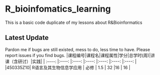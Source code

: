 # R_bioinfomatics_learning
This is a basic code duplicate of my lessons about R&amp;Bioinformatics 
## Latest Update
Pardon me if bugs are still existed, mess to do, less time to have. Please report issues if you find bugs.
|课程编号|课程名|课程属性|学分|总学时(周)|讲课（含研讨）|实践|
| :----: |:----: |:----: |:----: |:----: |:----: |:----: |
|450335Z10| 	R语言及其生物信息学应用 |	必修 |	1.5 |	32 	|16 |	16 |
